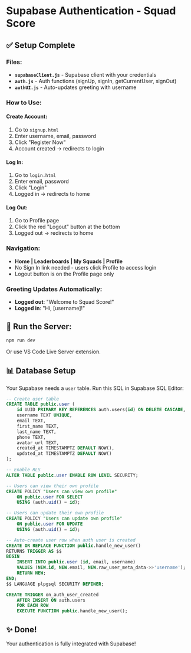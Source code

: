 # Supabase Authentication - Squad Score

## ✅ Setup Complete

### Files:
- **`supabaseClient.js`** - Supabase client with your credentials
- **`auth.js`** - Auth functions (signUp, signIn, getCurrentUser, signOut)
- **`authUI.js`** - Auto-updates greeting with username

### How to Use:

#### **Create Account:**
1. Go to `signup.html`
2. Enter username, email, password
3. Click "Register Now"
4. Account created → redirects to login

#### **Log In:**
1. Go to `login.html`  
2. Enter email, password
3. Click "Login"
4. Logged in → redirects to home

#### **Log Out:**
1. Go to Profile page
2. Click the red "Logout" button at the bottom
3. Logged out → redirects to home

### Navigation:
- **Home | Leaderboards | My Squads | Profile**
- No Sign In link needed - users click Profile to access login
- Logout button is on the Profile page only

### Greeting Updates Automatically:
- **Logged out**: "Welcome to Squad Score!"
- **Logged in**: "Hi, [username]!"

## 🚀 Run the Server:

```bash
npm run dev
```

Or use VS Code Live Server extension.

## 📊 Database Setup

Your Supabase needs a `user` table. Run this SQL in Supabase SQL Editor:

```sql
-- Create user table
CREATE TABLE public.user (
    id UUID PRIMARY KEY REFERENCES auth.users(id) ON DELETE CASCADE,
    username TEXT UNIQUE,
    email TEXT,
    first_name TEXT,
    last_name TEXT,
    phone TEXT,
    avatar_url TEXT,
    created_at TIMESTAMPTZ DEFAULT NOW(),
    updated_at TIMESTAMPTZ DEFAULT NOW()
);

-- Enable RLS
ALTER TABLE public.user ENABLE ROW LEVEL SECURITY;

-- Users can view their own profile
CREATE POLICY "Users can view own profile"
    ON public.user FOR SELECT
    USING (auth.uid() = id);

-- Users can update their own profile
CREATE POLICY "Users can update own profile"
    ON public.user FOR UPDATE
    USING (auth.uid() = id);

-- Auto-create user row when auth user is created
CREATE OR REPLACE FUNCTION public.handle_new_user()
RETURNS TRIGGER AS $$
BEGIN
    INSERT INTO public.user (id, email, username)
    VALUES (NEW.id, NEW.email, NEW.raw_user_meta_data->>'username');
    RETURN NEW;
END;
$$ LANGUAGE plpgsql SECURITY DEFINER;

CREATE TRIGGER on_auth_user_created
    AFTER INSERT ON auth.users
    FOR EACH ROW
    EXECUTE FUNCTION public.handle_new_user();
```

## ✨ Done!

Your authentication is fully integrated with Supabase!

